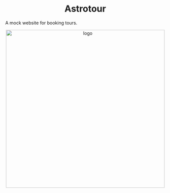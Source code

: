 <h1 align="center">Astrotour</h1>
A mock website for booking tours.

[<p align="center"><img alt="logo" width="500px" src="form.png" /></p>](https://astrotour.netlify.app/)
